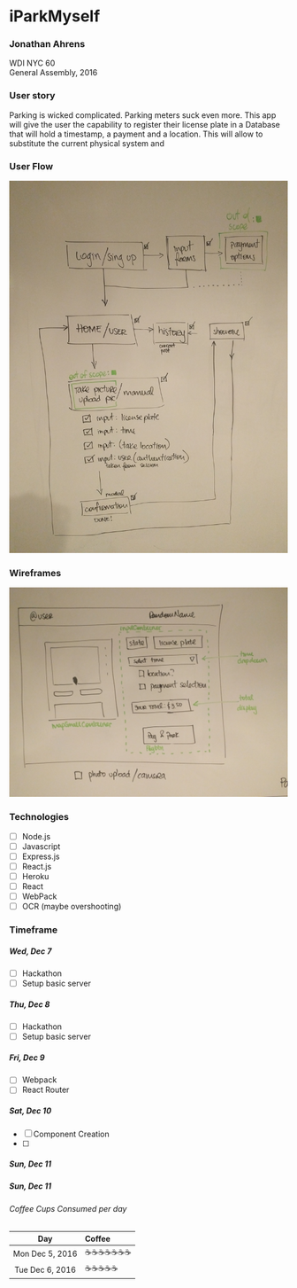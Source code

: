 # iParkMyself
### Jonathan Ahrens  
WDI NYC 60  
General Assembly, 2016  

### User story
Parking is wicked complicated. Parking meters suck even more. This app will give the user the capability to register their license plate in a Database that will hold a timestamp, a payment and a location. This will allow to substitute the current physical system and 

### User Flow
![flow](./images/readme/userFlow.jpg)

### Wireframes
![create](./images/readme/create.jpg)

### Technologies
- [ ] Node.js
- [ ] Javascript
- [ ] Express.js
- [ ] React.js
- [ ] Heroku
- [ ] React
- [ ] WebPack
- [ ] OCR (maybe overshooting)

### Timeframe
##### Wed, Dec 7
- [ ] Hackathon
- [ ] Setup basic server
##### Thu, Dec 8
- [ ] Hackathon
- [ ] Setup basic server
##### Fri, Dec 9
- [ ] Webpack
- [ ] React Router
##### Sat, Dec 10
- [ ] Component Creation
- [ ]
##### Sun, Dec 11
##### Sun, Dec 11



###### Coffee Cups Consumed per day
Day | Coffee
:---: | :---
Mon Dec 5, 2016 | ☕☕☕☕☕☕☕
Tue Dec 6, 2016 | ☕☕☕☕☕
